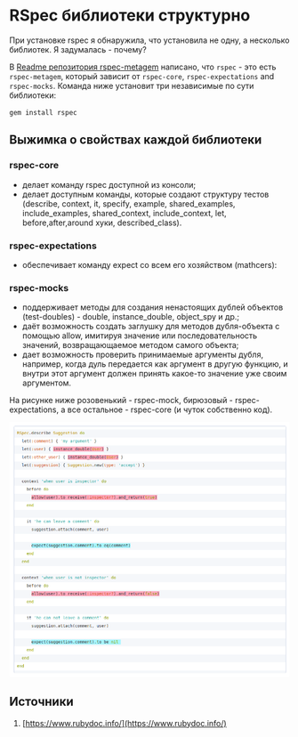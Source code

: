 # RSpec библиотеки структурно

При установке rspec я обнаружила, что установила не одну, а несколько библиотек. Я задумалась - почему?

В [Readme репозитория rspec-metagem](https://github.com/rspec/rspec-metagem) написано, что `rspec` - это есть `rspec-metagem`, который зависит от `rspec-core`, `rspec-expectations` and `rspec-mocks`. Команда ниже установит три независимые по сути библиотеки:

```shell
gem install rspec
```

## Выжимка о свойствах каждой библиотеки

### rspec-core

* делает команду rspec доступной из консоли;
* делает доступным команды, которые создают структуру тестов (describe, context, it, specify, example, shared_examples, include_examples, shared_context, include_context, let, before,after,around хуки, described_class).

### rspec-expectations

* обеспечивает команду expect со всем его хозяйством (mathcers):

### rspec-mocks

* поддерживает методы для создания ненастоящих дублей объектов (test-doubles) - double, instance_double, object_spy и др.;
* даёт возможность создать заглушку для методов дубля-объекта с помощью allow, имитируя значение или последовательность значений, возвращающаемое методом самого объекта;
* дает возможность проверить принимаемые аргументы дубля, например, когда дуль передается как аргумент в другую функцию, и внутри этот аргумент должен принять какое-то значение уже своим аргументом.

На рисунке ниже розовенький - rspec-mock, бирюзовый - rspec-expectations, а все остальное - rspec-core (и чуток собственно код).

![highlighted spec example](highlighted_libs.png)

## Источники

1. [https://www.rubydoc.info/](https://www.rubydoc.info/)
   